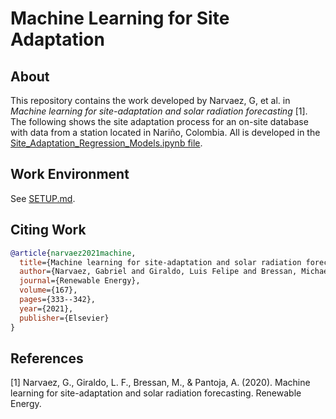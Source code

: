 # Machine Learning for Site Adaptation

## About

This repository contains the work developed by Narvaez, G, et al. in *Machine learning for site-adaptation and solar
radiation forecasting* [1]. The following shows the site adaptation process for an on-site database with data from a
station located in Nariño, Colombia. All is developed in the 
[Site_Adaptation_Regression_Models.ipynb file](Site_Adaptation_Regression_Models.ipynb).

## Work Environment

See [SETUP.md](SETUP.md).

## Citing Work

```BibTeX
@article{narvaez2021machine,
  title={Machine learning for site-adaptation and solar radiation forecasting},
  author={Narvaez, Gabriel and Giraldo, Luis Felipe and Bressan, Michael and Pantoja, Andres},
  journal={Renewable Energy},
  volume={167},
  pages={333--342},
  year={2021},
  publisher={Elsevier}
}
```

## References

[1] Narvaez, G., Giraldo, L. F., Bressan, M., & Pantoja, A. (2020). Machine learning for site-adaptation and solar 
radiation forecasting. Renewable Energy.
